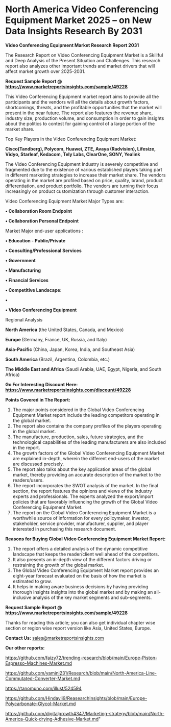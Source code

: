 # North America Video Conferencing Equipment Market 2025 – on New Data Insights Research By 2031

<strong>Video Conferencing Equipment Market Research Report 2031</strong>

The Research Report on Video Conferencing Equipment Market is a Skillful and Deep Analysis of the Present Situation and Challenges. This research report also analyzes other important trends and market drivers that will affect market growth over 2025-2031.

<strong>Request Sample Report @ <a href=https://www.marketreportsinsights.com/sample/49228>https://www.marketreportsinsights.com/sample/49228</a></strong>

This Video Conferencing Equipment market report aims to provide all the participants and the vendors will all the details about growth factors, shortcomings, threats, and the profitable opportunities that the market will present in the near future. The report also features the revenue share, industry size, production volume, and consumption in order to gain insights about the politics to contest for gaining control of a large portion of the market share.

Top Key Players in the Video Conferencing Equipment Market:

<strong>Cisco(Tandberg), Polycom, Huawei, ZTE, Avaya (Radvision), Lifesize, Vidyo, Starleaf, Kedacom, Tely Labs, ClearOne, SONY, Yealink</strong>

The Video Conferencing Equipment Industry is severely competitive and fragmented due to the existence of various established players taking part in different marketing strategies to increase their market share. The vendors operating in the market are profiled based on price, quality, brand, product differentiation, and product portfolio. The vendors are turning their focus increasingly on product customization through customer interaction.

Video Conferencing Equipment Market Major Types are:

<strong>•  Collaboration Room Endpoint

•  Collaboration Personal Endpoint</strong>

Market Major end-user applications :

<strong>•  Education - Public/Private

•  Consulting/Professional Services

•  Government

•  Manufacturing

•  Financial Services

•  Competitive Landscape:

•  

•  Video Conferencing Equipment</strong>

Regional Analysis

</u><strong><b>North America</b></strong> (the United States, Canada, and Mexico)

<strong><b>Europe </b></strong>(Germany, France, UK, Russia, and Italy)

<strong><b>Asia-Pacific</b></strong> (China, Japan, Korea, India, and Southeast Asia)

<strong><b>South America</b></strong> (Brazil, Argentina, Colombia, etc.)

<strong><b>The Middle East and Africa</b></strong> (Saudi Arabia, UAE, Egypt, Nigeria, and South Africa)

<strong>Go For Interesting Discount Here: <a href=https://www.marketreportsinsights.com/discount/49228>https://www.marketreportsinsights.com/discount/49228</a></strong>

<strong>Points Covered in The Report:</strong>
<ol>
  <li>The major points considered in the Global Video Conferencing Equipment Market report include the leading competitors operating in the global market.</li>
  <li>The report also contains the company profiles of the players operating in the global market.</li>
  <li>The manufacture, production, sales, future strategies, and the technological capabilities of the leading manufacturers are also included in the report.</li>
  <li>The growth factors of the Global Video Conferencing Equipment Market are explained in-depth, wherein the different end-users of the market are discussed precisely.</li>
  <li>The report also talks about the key application areas of the global market, thereby providing an accurate description of the market to the readers/users.</li>
  <li>The report incorporates the SWOT analysis of the market. In the final section, the report features the opinions and views of the industry experts and professionals. The experts analyzed the export/import policies that are favorably influencing the growth of the Global Video Conferencing Equipment Market.</li>
  <li>The report on the Global Video Conferencing Equipment Market is a worthwhile source of information for every policymaker, investor, stakeholder, service provider, manufacturer, supplier, and player interested in purchasing this research document.</li>
</ol>
<strong>Reasons for Buying Global Video Conferencing Equipment Market Report:</strong>

<ol>
  <li>The report offers a detailed analysis of the dynamic competitive landscape that keeps the reader/client well ahead of the competitors.</li>
  <li>It also presents an in-depth view of the different factors driving or restraining the growth of the global market.</li>
  <li>The Global Video Conferencing Equipment Market report provides an eight-year forecast evaluated on the basis of how the market is estimated to grow.</li>
  <li>It helps in making aware business decisions by having providing thorough insights insights into the global market and by making an all-inclusive analysis of the key market segments and sub-segments.</li>
</ol>
<strong>Request Sample Report @ <a href=https://www.marketreportsinsights.com/sample/49228>https://www.marketreportsinsights.com/sample/49228</a></strong>


Thanks for reading this article; you can also get individual chapter wise section or region wise report version like Asia, United States, Europe.

<strong>Contact Us:</strong>
sales@marketreportsinsights.com

<strong>Our other reports:</strong>

<a href=https://github.com/faizy72/trending-research/blob/main/Europe-Piston-Espresso-Machines-Market.md>https://github.com/faizy72/trending-research/blob/main/Europe-Piston-Espresso-Machines-Market.md</a>

<a href=https://github.com/yamini231/Research/blob/main/North-America-Line-Commutated-Converter-Market.md>https://github.com/yamini231/Research/blob/main/North-America-Line-Commutated-Converter-Market.md</a>

<a href=https://tanomuno.com/illust/524594>https://tanomuno.com/illust/524594</a>

<a href=https://github.com/Hindavii9/ReasearchInsights/blob/main/Europe-Polycarbonate-Glycol-Market.md>https://github.com/Hindavii9/ReasearchInsights/blob/main/Europe-Polycarbonate-Glycol-Market.md</a>

<a href=https://github.com/digitalgrowth4347/Marketing-strategy/blob/main/North-America-Quick-drying-Adhesive-Market.md>https://github.com/digitalgrowth4347/Marketing-strategy/blob/main/North-America-Quick-drying-Adhesive-Market.md</a>"
